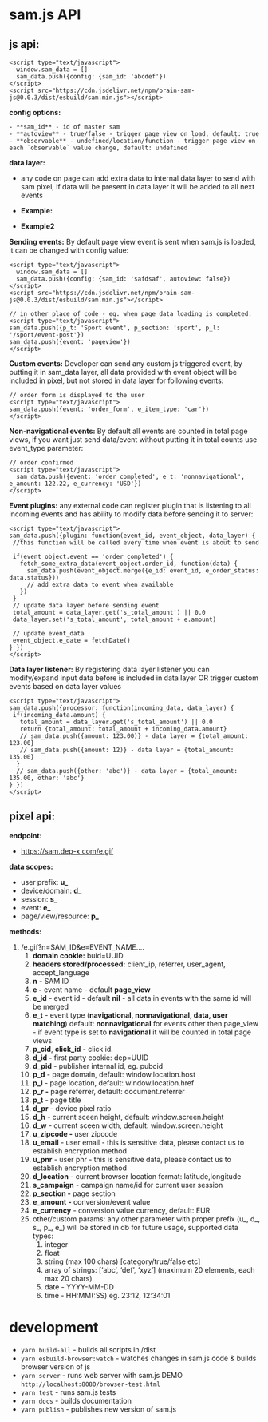 # sam.js API

## js api:
    <script type="text/javascript">
      window.sam_data = []
      sam_data.push({config: {sam_id: 'abcdef'})
    </script>
    <script src="https://cdn.jsdelivr.net/npm/brain-sam-js@0.0.3/dist/esbuild/sam.min.js"></script>

**config options:**

    - **sam_id** - id of master sam
    - **autoview** - true/false - trigger page view on load, default: true
    - **observable** - undefined/location/function - trigger page view on each `observable` value change, default: undefined

**data layer:**

- any code on page can add extra data to internal data layer to send with sam pixel, if data will be present in data layer it will be added to all next events



- **Example:**
        <script type="text/javascript">
          sam_data.push({user: {zipcode: '12345'}) // puts data in internal data layer - it will be added to all events sent in current view session
          sam_data.push({event: 'order_completed', e_t: 'conversion'})
        </script>


- **Example2**
    <script type="text/javascript">
      window.sam_data = []
      sam_data.push({config: {sam_id: 'safdsaf'})
      sam_data.push({p_section: 'sport', d_pid: window.pubcid})
    </script>
    <script src="https://cdn.jsdelivr.net/npm/brain-sam-js@0.0.3/dist/esbuild/sam.min.js"></script>

**Sending events:**
By default page view event is sent when sam.js is loaded, it can be changed with config value:

    <script type="text/javascript">
      window.sam_data = []
      sam_data.push({config: {sam_id: 'safdsaf', autoview: false})
    </script>
    <script src="https://cdn.jsdelivr.net/npm/brain-sam-js@0.0.3/dist/esbuild/sam.min.js"></script>
    
    // in other place of code - eg. when page data loading is completed:
    <script type="text/javascript">
    sam_data.push({p_t: 'Sport event', p_section: 'sport', p_l: '/sport/event-post'})
    sam_data.push({event: 'pageview'})
    </script>

**Custom events:**
Developer can send any custom js triggered event, by putting it in sam_data layer, all data provided with event object will be included in pixel, but not stored in data layer for following events:

    // order form is displayed to the user
    <script type="text/javascript">
    sam_data.push({event: 'order_form', e_item_type: 'car'})
    </script>

**Non-navigational events:**
By default all events are counted in total page views, if you want just send data/event without putting it in total counts use event_type parameter:

    // order confirmed
    <script type="text/javascript">
      sam_data.push({event: 'order_completed', e_t: 'nonnavigational', e_amount: 122.22, e_currency: 'USD'})
    </script>

**Event plugins:**
any external code can register plugin that is listening to all incoming events and has ability to modify data before sending it to server:


    <script type="text/javascript">
    sam_data.push({plugin: function(event_id, event_object, data_layer) {
     //this function will be called every time when event is about to send
    
     if(event_object.event == 'order_completed') {
       fetch_some_extra_data(event_object.order_id, function(data) {
         sam_data.push(event_object.merge({e_id: event_id, e_order_status: data.status}))
         // add extra data to event when available
       })
     }
     // update data layer before sending event
     total_amount = data_layer.get('s_total_amount') || 0.0
     data_layer.set('s_total_amount', total_amount + e.amount)
     
     // update event_data
     event_object.e_date = fetchDate()
    } })
    </script>

**Data layer listener:**
By registering data layer listener you can modify/expand input data before is included in data layer OR trigger custom events based on data layer values


    <script type="text/javascript">
    sam_data.push({processor: function(incoming_data, data_layer) {
     if(incoming_data.amount) { 
       total_amount = data_layer.get('s_total_amount') || 0.0
       return {total_amount: total_amount + incoming_data.amount} 
       // sam_data.push({amount: 123.00)} - data layer = {total_amount: 123.00}
       // sam_data.push({amount: 12)} - data layer = {total_amount: 135.00}
      }
      // sam_data.push({other: 'abc')} - data layer = {total_amount: 135.00, other: 'abc'}
    } })
    </script>

## pixel api:

**endpoint:** 

- https://sam.dep-x.com/e.gif

**data scopes:**

- user prefix: **u_**
- device/domain: **d_**
- session: **s_**
- event: **e_**
- page/view/resource: **p_**

**methods:**

1. /e.gif?n=SAM_ID&e=EVENT_NAME….
    1. **domain cookie:** buid=UUID
    2. **headers stored/processed:** client_ip, referrer, user_agent, accept_language
    3. **n** - SAM ID
    4. **e -** event name - default **page_view**
    5. **e_id** - event id - default **nil** - all data in events with the same id will be merged
    6. **e_t** - event type (**navigational, nonnavigational, data, user matching**) default: **nonnavigational** for events other then page_view - if event type is set to **navigational** it will be counted in total page views
    7. **p_cid**, **click_id** - click id.
    8. **d_id -** first party cookie: dep=UUID
    9. **d_pid** - publisher internal id, eg. pubcid
    10. **p_d** - page domain, default: window.location.host
    11. **p_l** - page location, default: window.location.href
    12. **p_r -** page referrer, default: document.referrer
    13. **p_t** - page title
    14. **d_pr** - device pixel ratio
    15. **d_h** - current sceen height, default: window.screen.height
    16. **d_w** - current sceen width, default: window.screen.height
    17. **u_zipcode -** user zipcode 
    18. **u_email** - user email - this is sensitive data, please contact us to establish encryption method
    19. **u_pnr** - user pnr - this is sensitive data, please contact us to establish encryption method
    20. **d_location** - current browser location format: latitude,longitude
    21. **s_campaign** - campaign name/id for current user session
    22. **p_section -** page section
    23. **e_amount** **-** conversion/event value
    24. **e_currency** - conversion value currency, default: EUR
    26. other/custom params: any other parameter with proper prefix (u_, d_, s_, p_, e_) will be stored in db for future usage, supported data types:
        1. integer
        2. float
        3. string (max 100 chars) [category/true/false etc]
        4. array of strings: [‘abc’, ‘def’, ‘xyz’] (maximum 20 elements, each max 20 chars)
        5. date - YYYY-MM-DD
        6. time - HH:MM(:SS) eg. 23:12, 12:34:01

# development

- `yarn build-all` - builds all scripts in /dist
- `yarn esbuild-browser:watch` - watches changes in sam.js code & builds browser version of js
- `yarn server` - runs web server with sam.js DEMO `http://localhost:8080/browser-test.html`
- `yarn test` - runs sam.js tests
- `yarn docs` - builds documentation
- `yarn publish` - publishes new version of sam.js
